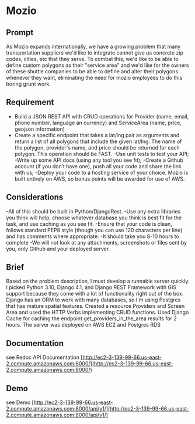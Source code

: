 # Mozio

## Prompt

As Mozio expands internationally, we have a growing problem that many transportation suppliers we'd like to integrate cannot give us concrete zip codes, cities, etc that they serve.
To combat this, we'd like to be able to define custom polygons as their "service area" and we'd like for the owners of these shuttle companies to be able to define and alter their polygons whenever they want, eliminating the need for mozio employees to do this boring grunt work.


## Requirement
- Build a JSON REST API with CRUD operations for Provider (name, email, phone number, language an currency) and ServiceArea (name, price, geojson information)
- Create a specific endpoint that takes a lat/lng pair as arguments and return a list of all polygons that include the given lat/lng. The name of the polygon, provider's name, and price should be returned for each polygon. This operation should be FAST.
-Use unit tests to test your API;
-Write up some API docs (using any tool you see fit);
-Create a Github account (if you don’t have one), push all your code and share the link with us;
-Deploy your code to a hosting service of your choice. Mozio is built entirely on AWS, so bonus points will be awarded for use of AWS.

## Considerations

-All of this should be built in Python/DjangoRest. 
-Use any extra libraries you think will help, choose whatever database you think is best fit for the task, and use caching as you see fit.
-Ensure that your code is clean, follows standard PEP8 style (though you can use 120 characters per line) and has comments where appropriate.
-It should take you 8-10 hours to complete 
-We will not look at any attachments, screenshots or files sent by you, only Github and your deployed server.


## Brief
Based on the problem description, I must develop a runnable server quickly.
I picked Python 3.10, Django 4.1, and Django REST Framework with GIS support because they come with a lot of functionality right out of the box.
Django has an ORM to work with many databases, so I'm using Postgres that has mature spatial features.
Created a resource Providers and Screen Area and used the HTTP Verbs implementing CRUD functions.
Used Django Cache for caching the endpoint get_providers_in_the_area results for 2 hours.
The server was deployed on AWS EC2 and Postgres RDS



## Documentation
see Redoc API Documentation [http://ec2-3-139-99-66.us-east-2.compute.amazonaws.com:8000/](http://ec2-3-139-99-66.us-east-2.compute.amazonaws.com:8000/)

## Demo
see Demo [http://ec2-3-139-99-66.us-east-2.compute.amazonaws.com:8000/api/v1/](http://ec2-3-139-99-66.us-east-2.compute.amazonaws.com:8000/api/v1/)
